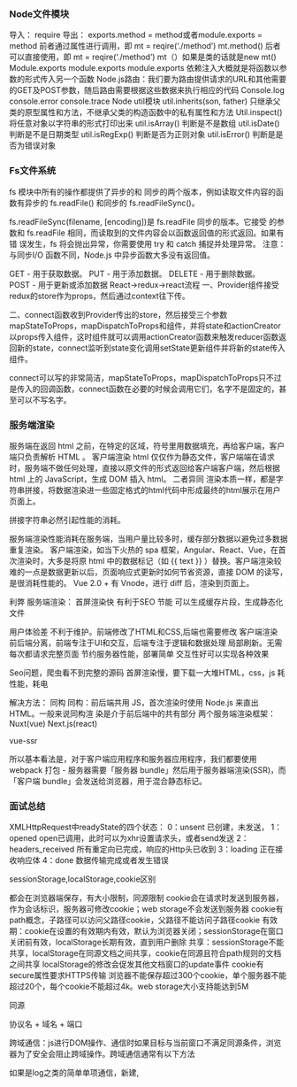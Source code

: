 ### Node文件模块

导入： require
导出： exports.method = method或者module.exports = method
前者通过属性进行调用，即 mt = reqire(‘./method’)  mt.method()
后者可以直接使用，即 mt = reqire(‘./method’)  mt（）如果是类的话就是new mt()
Module.exports module.exports module.exports
依赖注入大概就是将函数以参数的形式传入另一个函数
Node.js路由：我们要为路由提供请求的URL和其他需要的GET及POST参数，随后路由需要根据这些数据来执行相应的代码
Console.log console.error console.trace
Node util模块
util.inherits(son, father) 只继承父类的原型属性和方法，不继承父类的构造函数中的私有属性和方法
Util.inspect() 将任意对象以字符串的形式打印出来
util.isArray() 判断是不是数组
util.isDate() 判断是不是日期类型
util.isRegExp() 判断是否为正则对象
util.isError() 判断是是否为错误对象

### Fs文件系统

fs 模块中所有的操作都提供了异步的和 同步的两个版本，例如读取文件内容的函数有异步的 fs.readFile() 和同步的 fs.readFileSync()。

fs.readFileSync(filename, [encoding])是 fs.readFile 同步的版本。它接受 的参数和 fs.readFile 相同，而读取到的文件内容会以函数返回值的形式返回。如果有错 误发生，fs 将会抛出异常，你需要使用 try 和 catch 捕捉并处理异常。
注意：与同步I/O 函数不同，Node.js 中异步函数大多没有返回值。

GET - 用于获取数据。
PUT - 用于添加数据。
DELETE - 用于删除数据。
POST - 用于更新或添加数据
React->redux->react流程
一、Provider组件接受redux的store作为props，然后通过context往下传。

二、connect函数收到Provider传出的store，然后接受三个参数mapStateToProps，mapDispatchToProps和组件，并将state和actionCreator以props传入组件，这时组件就可以调用actionCreator函数来触发reducer函数返回新的state，connect监听到state变化调用setState更新组件并将新的state传入组件。

connect可以写的非常简洁，mapStateToProps，mapDispatchToProps只不过是传入的回调函数，connect函数在必要的时候会调用它们，名字不是固定的，甚至可以不写名字。

### 服务端渲染
服务端在返回 html 之前，在特定的区域，符号里用数据填充，再给客户端，客户端只负责解析 HTML 。
客户端渲染
html 仅仅作为静态文件，客户端端在请求时，服务端不做任何处理，直接以原文件的形式返回给客户端客户端，然后根据 html 上的 JavaScript，生成 DOM 插入 html。
二者异同
渲染本质一样，都是字符串拼接，将数据渲染进一些固定格式的html代码中形成最终的html展示在用户页面上。

拼接字符串必然引起性能的消耗。

服务端渲染性能消耗在服务端，当用户量比较多时，缓存部分数据以避免过多数据重复渲染。
客户端渲染，如当下火热的 spa 框架，Angular、React、Vue，在首次渲染时，大多是将原 html 中的数据标记（如 {{ text }} ）替换。客户端渲染较难的一点是数据更新以后，页面响应式更新时如何节省资源，直接 DOM 的读写，是很消耗性能的。 Vue 2.0 + 有 Vnode，进行 diff 后，渲染到页面上。

利弊
服务端渲染：
首屏渲染快
	有利于SEO
节能
	可以生成缓存片段，生成静态化文件

用户体验差
	不利于维护。前端修改了HTML和CSS,后端也需要修改
客户端渲染
	前后端分离，前端专注于UI和交互，后端专注于逻辑和数据处理
	局部刷新。无需每次都请求完整页面
节约服务器性能，部署简单
	交互性好可以实现各种效果

Seo问题，爬虫看不到完整的源码
	首屏渲染慢，要下载一大堆HTML，css，js
耗性能，耗电

解决方法： 同构
	同构：前后端共用 JS，首次渲染时使用 Node.js 来直出 HTML。一般来说同构渲		染是介于前后端中的共有部分
两个服务端渲染框架：
Nuxt(vue)
Next.js(react)

vue-ssr

所以基本看法是，对于客户端应用程序和服务器应用程序，我们都要使用 webpack 打包 - 服务器需要「服务器 bundle」然后用于服务器端渲染(SSR)，而「客户端 bundle」会发送给浏览器，用于混合静态标记。
### 面试总结
XMLHttpRequest中readyState的四个状态：
0：unsent 已创建，未发送，
1：opened open已调用，此时可以为xhr设置请求头，或者send发送
2：headers_received 所有重定向已完成，响应的Http头已收到
3：loading 正在接收响应体
4：done 数据传输完成或者发生错误

sessionStorage,localStorage,cookie区别

都会在浏览器端保存，有大小限制，同源限制
cookie会在请求时发送到服务器，作为会话标识，服务器可修改cookie；web storage不会发送到服务器
cookie有path概念，子路径可以访问父路径cookie，父路径不能访问子路径cookie
有效期：cookie在设置的有效期内有效，默认为浏览器关闭；sessionStorage在窗口关闭前有效，localStorage长期有效，直到用户删除
共享：sessionStorage不能共享，localStorage在同源文档之间共享，cookie在同源且符合path规则的文档之间共享
localStorage的修改会促发其他文档窗口的update事件
cookie有secure属性要求HTTPS传输
浏览器不能保存超过300个cookie，单个服务器不能超过20个，每个cookie不能超过4k。web storage大小支持能达到5M

同源

协议名 + 域名 + 端口

跨域通信：js进行DOM操作、通信时如果目标与当前窗口不满足同源条件，浏览器为了安全会阻止跨域操作。跨域通信通常有以下方法

如果是log之类的简单单项通信，新建<img>,<script>,<link>,<iframe>元素，通过src，href属性设置为目标url。实现跨域请求
如果请求json数据，使用<script>进行jsonp请求
现代浏览器中多窗口通信使用HTML5规范的targetWindow.postMessage(data, origin);其中data是需要发送的对象，origin是目标窗口的origin。window.addEventListener('message', handler, false);handler的event.data是postMessage发送来的数据，event.origin是发送窗口的origin，event.source是发送消息的窗口引用
内部服务器代理请求跨域url，然后返回数据
跨域请求数据，现代浏览器可使用HTML5规范的CORS功能，只要目标服务器返回HTTP头部**Access-Control-Allow-Origin: ***即可像普通ajax一样访问跨域资源

闭包

闭包就是某个作用域内定义的函数，他可以访问这个作用域的所有变量。闭包的作用域链包括：

1.函数本身作用域

2.闭包定义时的作用域

3.全局作用域

用途：
1.创建特权方法用于访问控制（即闭包外的都无法调用闭包这个函数以及内部的变量）

2.事件处理程序和回调

js定义函数的方法

function操作符

函数声明表达式

Function构造函数

箭头函数

应用程序存储和离线web应用

HTML5新增浏览器应用程序缓存，允许浏览器将应用程序缓存，这样即使在离线状态下用户也能访问应用程序。1.为html元素设置manifest属性"<html manifest="myApp.appcache">",其中后缀名只是一个约定，真正识别是还是通过text/cache-manifest设置MIME类型，所以需要配置服务器保证配置正确。2.manifest文件首行为CACHE MANIFEST，其余就是要缓存的URL列表，每个一行，相对路径都相对于manifest文件的url。注释以#开头 3.url分为三种类型：CACHE:为默认类型。NETWORK：表示资源从不缓存。 FALLBACK:每行包含两个url，第二个URL是指需要加载和存储在缓存中的资源， 第一个URL是一个前缀。任何匹配该前缀的URL都不会缓存，如果从网络中载入这样的URL失败的话，就会用第二个URL指定的缓存资源来替代。以下是一个文件例子：

CACHE MANIFEST

CACHE:
myapp.html
myapp.css
myapp.js

FALLBACK:
videos/ offline_help.html

NETWORK:
cgi/

LocalStorage常用的api：
localStorage.setItem()
.getItem()
.removeItem()
.clear()
.length表示数据项目长度
.key(index)返回对应索引的key

cookie的设置和读取

document.cookie = 'name=qiu; max-age=9999; path=/; domain=domain; secure';

document.cookie = 'name=aaa; path=/; domain=domain; secure';
// 要改变cookie的值，需要使用相同的名字、路径和域，新的值
// 来设置cookie，同样的方法可以用来改变有效期

// 设置max-age为0可以删除指定cookie

//读取cookie，访问document.cookie返回键值对组成的字符串，
//不同键值对之间用'; '分隔。通过解析获得需要的值

js有哪些方法定义对象

1.对象字面量： let obj = {}

2.构造函数： let obj = new Object()

3.Object.create() let obj = Object.create(prototype)

注意： 两个字符串显示结果相同但是编码不同==和===都认为他们不相等

对象到字符串的转换步骤（1.toString().2.value of())

如果对象有toString()方法，javascript调用它。如果返回一个原始值（primitive value如：string number boolean）,将这个值转换为字符串作为结果
如果对象没有toString()方法或者返回值不是原始值，javascript寻找对象的valueOf()方法，如果存在就调用它，返回结果是原始值则转为字符串作为结果
否则，javascript不能从toString()或者valueOf()获得一个原始值，此时throws a TypeError

对象到数字的转换步骤(1.value of() 2.toString())

1.如果对象有valueOf()方法并且返回原始值，javascript将返回值转换为数字作为结果
2.否则，如果对象有toString()并且返回原始值，javascript将返回结果转换为数字作为结果
3.否则，throws a TypeError

<,>,<=,>=的比较规则

所有比较运算符都支持任意类型，但是比较只支持数字和字符串类型，所以需要转换为原始值再进行比较（通过valueof()和toString()），规则如下：

如果操作数是对象，转换为原始值，如果valueof方法返回原始值，则使用这个值，否则使用toString方法的结果，如果转换失败则报错
经过必要的对象到原始值的转换后，如果两个操作数都是字符串，按照字母顺序进行比较
否则，如果有一个操作数不是字符串，将两个操作数转换为数字进行比较

+运算符工作流程

如果有操作数是对象，则转化成原始值
如果有一个操作符是字符串，则全都转化为字符串
否则，全部转换成数字进行加法运算

函数内部arguments变量有哪些特性,有哪些属性,如何将它转换为数组

arguments是所有函数中的都包括的一个局部变量，是一个类数组对象，对应函数调用时的实参，如果函数内部定义了同名的参数将会覆盖默认传入的同名的实参
arguments[index]分别对应函数调用时的实参，并且通过arguments修改实参，对应的实参也会同步变化
arguments.callee 为正在执行的函数本身
arguments.length指参数的个数
转换为数组的方法：1、[...arg] Array.from() [].prototype.slice.call(arg, 0)

DOM事件模型是如何的,编写一个EventUtil工具类实现事件管理兼容

DOM事件包含捕获（capture）和冒泡（bubble）两个阶段：捕获阶段事件从window开始触发事件然后通过祖先节点一次传递到触发事件的DOM元素上；冒泡阶段事件从初始元素依次向祖先节点传递直到window

标准事件监听elem.addEventListener(type, handler, capture)/elem.removeEventListener(type, handler, capture)：handler接收保存事件信息的event对象作为参数，event.target为触发事件的对象，handler调用上下文this为绑定监听器的对象，capture为bool指是否在捕获阶段触发事件。event.preventDefault()取消事件默认行为，event.stopPropagation()/event.stopImmediatePropagation()取消冒泡

老版本IE事件监听elem.attachEvent('on'+type,handler)/elem.detachEvent('on'+type, handler)：handler不接受event作为参数。事件信息保存在window.event中，触发事件的对象为event.srcElement,handler执行上下文this为window使用闭包中调用handler.call(elem,event)可模仿标准类型，然后返回闭包，保证了监听器的移除。

取消默认事件： return false(ie) e.preventDefault()
取消冒泡： e.cancelBubble = true (ie) e.stopPropagation()

/**
 * 跨浏览器事件处理工具。只支持冒泡。不支持捕获
 * @author  (qiu_deqing@126.com)
 */

var EventUtil = {
    getEvent: function (event) {
        return event || window.event;
    },
    getTarget: function (event) {
        return event.target || event.srcElement;
    },
    // 返回注册成功的监听器，IE中需要使用返回值来移除监听器
    on: function (elem, type, handler) {
        if (elem.addEventListener) {
            elem.addEventListener(type, handler, false);
            return handler;
        } else if (elem.attachEvent) {
            var wrapper = function () {
              var event = window.event;
              event.target = event.srcElement;
              handler.call(elem, event);
            };
            elem.attachEvent('on' + type, hander.call(elem, window.event.srcElement));
            return wrapper;
        }
    },
    off: function (elem, type, handler) {
        if (elem.removeEventListener) {
            elem.removeEventListener(type, handler, false);
        } else if (elem.detachEvent) {
            elem.detachEvent('on' + type, handler);
        }
    },
    preventDefault: function (event) {
        if (event.preventDefault) {
            event.preventDefault();
        } else if ('returnValue' in event) {
            event.returnValue = false;
        }
    },
    stopPropagation: function (event) {
        if (event.stopPropagation) {
            event.stopPropagation();
        } else if ('cancelBubble' in event) {
            event.cancelBubble = true;
        }
    },
    /**
     * keypress事件跨浏览器获取输入字符
     * 某些浏览器在一些特殊键上也触发keypress，此时返回null
     **/
     getChar: function (event) {
        if (event.which == null) {
            return String.fromCharCode(event.keyCode);  // IE
        }
        else if (event.which != 0 && event.charCode != 0) {
            return String.fromCharCode(event.which);    // the rest
        }
        else {
            return null;    // special key
        }
     }
};

### 注意：继承应该是继承方法而不是属性，为子类设置父类实例属性应该是通过在子类构造函数中调用父类构造函数进行初始化，这样不会导致父类实例属性影响所有子类

定位属性left，right，top，bottom

1.官方解释

left： 设置定位元素左外边距边界与其包含块左边界之间的偏移。（该属性定义了定位元素左外边距边界与其包含块左边界之间的偏移，下面也差不多。。）

right： 设置定位元素右外边距边界与其包含块右边界之间的偏移。

top： 设置定位元素的上外边距边界与其包含块上边界之间的偏移。

bottom： 设置定位元素下外边距边界与其包含块下边界之间的偏移。

 elem.getBoundingClientRect();返回值是一个 DOMRect 对象，这个对象是由该元素的 getClientRects() 方法返回的一组矩形的集合, 即：是与该元素相关的CSS 边框集合 。

 getComputedStyle(elem, null);

 请用代码写出(今天是星期x)其中x表示当天是星期几,如果当天是星期一,输出应该是"今天是星期一"

var days = ['日','一','二','三','四','五','六'];
var date = new Date();

console.log('今天是星期' + days[date.getDay()]);

判断是否为数组的终极方法：
function isArray (obj) {
    if (typeof obj === "object" && obj) {
        return Object.prototype.toString.call(obj) === "[object Array]"
    }
    return false
}
判断是否为函数的终极方法
object.prototype.toString.call(obj) === "[Object Function]"

添加class的js方法
elem.classList.add()
elem.classList.remove()
封装事件监听的各个方法的时候要用对象的形式去封装里面的各种方法和属性，方便操作。

// 快排 为什么不对？
function quickSort(arr) {
    if (arr.length < 2) {
        return arr
    }
    var arrLeft = []
    var arrRight = []
    var centerNumber = arr[Math.floor((arr.length - 1)/2)]
    for (var i = 0; i < arr.length; i++) {
        if (arr[i] > centerNumber) {
            arrRight.push(arr[i])
        } else if(arr[i] <= centerNumber) {
            arrLeft.push(arr[i])
        }
    }
    return quickSort(arrLeft).concat(quickSort(arrRight))
}
console.log(quickSort([3, 1, 4, 6, 5, 7, 2]))
 
margin, padding是基于元素自身width的

响应式设计模式：
1.微调式
2.浮动式
3.断列式
4.移位式
5.分屏式